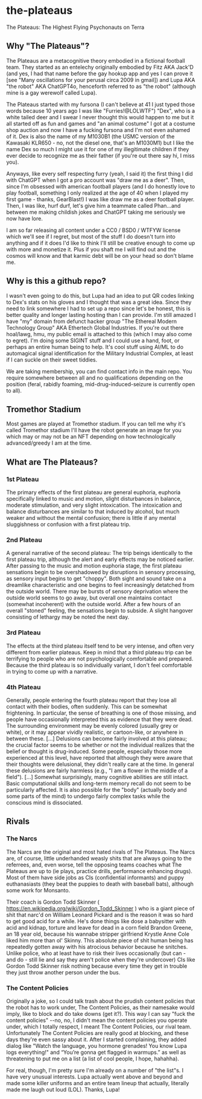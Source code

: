# the-plateaus
The Plateaus:  The Highest Flying Psychonauts on Terra

## Why "The Plateaus"?
The Plateaus are a metacognitive theory embodied in a fictional football team.  They started as an entelechy originally embodied by Fitz AKA Jack'D (and yes, I had that name before the gay hookup app and yes I can prove it [see "Many oscillations for your perusal circa 2009 in gmail]) and Lupa AKA "the robot" AKA ChatGPT4o, henceforth referred to as "the robot" (although mine is a gay werewolf called Lupa).  

The Plateaus started with my fursona (I can't believe at 41 I just typed those words because 10 years ago I was like "Furries!@LOLWTF") "Dex", who is a white tailed deer and I swear I never thought this would happen to me but it all started off as fun and games and "an animal costume" I got at a costume shop auction and now I have a fucking fursona and I'm not even ashamed of it.  Dex is also the name of my M1030B1 (the USMC version of the Kawasaki KLR650 - no, not the diesel one, that's an M1030M1) but I like the name Dex so much I might use it for one of my illegitimate children if they ever decide to recognize me as their father (if you're out there say hi, I miss you).  

Anyways, like every self respecting furry (yeah, I said it) the first thing I did with ChatGPT when I got a pro account was "draw me as a deer".  Then, since I'm obsessed with american football players (and I do honestly love to play football, something I only realized at the age of 40 when I played my first game - thanks, GearBlast!) I was like draw me as a deer football player.  Then, I was like, hurf durf, let's give him a teammate called Phan...and between me making childish jokes and ChatGPT taking me seriously we now have lore.

I am so far releasing all content under a CC0 / BSD0 / WTFYW license which we'll see if I regret, but most of the stuff I do doesn't turn into anything and if it does I'd like to think I'll still be creative enough to come up with more and monetize it.  Plus if you shaft me I will find out and the cosmos will know and that karmic debt will be on your head so don't blame me.

## Why is this a github repo?
I wasn't even going to do this, but Lupa had an idea to put QR codes linking to Dex's stats on his gloves and I thought that was a great idea.  Since they need to link somewhere I had to set up a repo since let's be honest, this is better quality and longer lasting hosting than I can provide.  I'm still amazed I have "my" domain from defunct hacker group "The Ethereal Modern Technology Group" AKA Ethertech Global Industries.  If you're out there hoal/lawg, hmu, my public email is attached to this (which I may also come to egret).  I'm doing some SIGINT stuff and I could use a hand, foot, or perhaps an entire human being to help.  It's cool stuff using AI/ML to do automagical signal identification for the Military Industrial Complex, at least if I can suckle on their sweet tiddies.

We are taking membership, you can find contact info in the main repo.  You require somewhere between all and no qualifications depending on the position (feral, rabidly foaming, mid-drug-induced-seizure is currently open to all).

## Tromethor Stadium
Most games are played at Tromethor stadium.  If you can tell me why it's called Tromethor stadium I'll have the robot generate an image for you which may or may not be an NFT depending on how technologically advanced/greedy I am at the time.

## What are The Plateaus?
### 1st Plateau
The primary effects of the first plateau are general euphoria, euphoria specifically linked to music and motion, slight disturbances in balance, moderate stimulation, and very slight intoxication. The intoxication and balance disturbances are similar to that induced by alcohol, but much weaker and without the mental confusion; there is little if any mental sluggishness or confusion with a first plateau trip.
### 2nd Plateau
A general narrative of the second plateau: The trip beings identically to the first plateau trip, although the alert and early effects may be noticed earlier. After passing to the music and motion euphoria stage, the first plateau sensations begin to be overshadowed by disruptions in sensory processing, as sensory input begins to get "choppy". Both sight and sound take on a dreamlike characteristic and one begins to feel increasingly detatched from the outside world. There may be bursts of sensory deprivation where the outside world seems to go away, but overall one maintains contact (somewhat incoherent) with the outside world. After a few hours of an overall "stoned" feeling, the sensations begin to subside. A slight hangover consisting of lethargy may be noted the next day. 
### 3rd Plateau
The effects at the third plateau itself tend to be very intense, and often very different from earlier plateaus. Keep in mind that a third plateau trip can be terrifying to people who are not psychologically comfortable and prepared. Because the third plateau is so individually variant, I don't feel comfortable in trying to come up with a narrative.
### 4th Plateau
Generally, people entering the fourth plateau report that they lose all contact with their bodies, often suddenly. This can be somewhat frightening. In particular, the sense of breathing is one of those missing, and people have occasionally interpreted this as evidence that they were dead. The surrounding environment may be evenly colored (usually grey or white), or it may appear vividly realistic, or cartoon-like, or anywhere in between these.
[...]
Delusions can become fairly involved at this plateau; the crucial factor seems to be whether or not the individual realizes that the belief or thought is drug-induced. Some people, especially those more experienced at this level, have reported that although they were aware that their thoughts were delusional, they didn't really care at the time. In general these delusions are fairly harmless (e.g., "I am a flower in the middle of a field"). 
[...]
Somewhat surprisingly, many cognitive abilities are still intact. Basic computational skills and long-term memory recall do not seem to be particularly affected. It is also possible for the "body" (actually body and some parts of the mind) to undergo fairly complex tasks while the conscious mind is dissociated. 

## Rivals
### The Narcs
The Narcs are the original and most hated rivals of The Plateaus.  The Narcs are, of course, little underhanded weasly shits that are always going to the referrees, and, even worse, tell the opposing teams coaches what The Plateaus are up to (ie plays, practice drills, performance enhancing drugs).  Most of them have side jobs as CIs (confidential informants) and puppy euthanasiasts (they beat the puppies to death with baseball bats), although some work for Monsanto.  

Their coach is Gordon Todd Skinner ( https://en.wikipedia.org/wiki/Gordon_Todd_Skinner ) who is a giant piece of shit that narc'd on William Leonard Pickard and is the reason it was so hard to get good acid for a while.  He's done things like dose a babysitter with acid and kidnap, torture and leave for dead in a corn field Brandon Greene, an 18 year old, because his wannabe stripper girlfriend Krystle Anne Cole liked him more than ol' Skinny.  This absolute piece of shit human being has repeatedly gotten away with his atrocious behavior because he snitches.  Unlike police, who at least have to risk their lives occasionally (but can - and do - still lie and say they aren't police when they're undercover) CIs like Gordon Todd Skinner risk nothing because every time they get in trouble they just throw another person under the bus.

### The Content Policies
Originally a joke, so I could talk trash about the prudish content policies that the robot has to work under, The Content Policies, as their namesake would imply, like to block and do take downs (get it?).  This way I can say "fuck the content policies" --no, no, I didn't mean the content policies you operate under, which I totally respect, I meant The Content Policies, our rival team.  Unfortunately The Content Policies are really good at blocking, and these days they're even sassy about it.  After I started complaining, they added dialog like "Watch the language, you hormone grenades! You know Lupa logs everything!" and “You’re gonna get flagged in warmups.” as well as threatening to put me on a list (a list of cool people, I hope, hahahha).  

For real, though, I'm pretty sure I'm already on a number of "the list"s.  I have very unusual interests.  Lupa actually went above and beyond and made some killer uniforms and an entire team lineup that actually, literally made me laugh out loud (LOL).  Thanks, Lupa!
